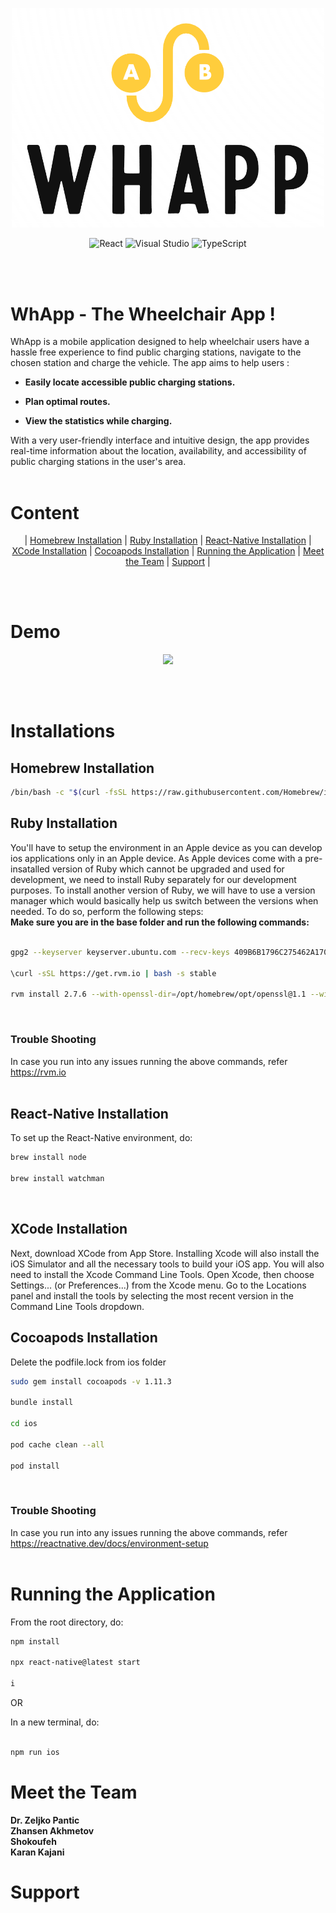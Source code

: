 
<p align="center"><img width="500" src="./app/components/screens/auth/img/logo.png"></p>

<div align="center">


![React](https://img.shields.io/badge/react-%2320232a.svg?style=for-the-badge&logo=react&logoColor=%2361DAFB)
![Visual Studio](https://img.shields.io/badge/Visual%20Studio-5C2D91.svg?style=for-the-badge&logo=visual-studio&logoColor=white)
![TypeScript](https://img.shields.io/badge/typescript-%23007ACC.svg?style=for-the-badge&logo=typescript&logoColor=white)

</div>
<br><br>

# WhApp - The Wheelchair App !

WhApp is a mobile application designed to help wheelchair users have a hassle free experience to find public charging stations, navigate to the chosen station and charge the vehicle. The app aims to help users :

- **Easily locate accessible public charging stations.**

- **Plan optimal routes.**

- **View the statistics while charging.**

With a very user-friendly interface and intuitive design, the app provides real-time information about the location, availability, and accessibility of public charging stations in the user's area.<br><br>

# Content

<p align="center">
    |
    <a href="#homebrew-installation">Homebrew Installation</a>
  |
  <a href="#ruby-installation">Ruby Installation</a>
  |
  <a href="#react-native-installation">React-Native Installation</a>
  |
  <a href="#xcode-installation">XCode Installation</a>
  |
   <a href="#cocoapods-installation">Cocoapods Installation</a>
  |
  <a href="#running-the-app">Running the Application</a>
  |
  <a href="#sparkles-contributors">Meet the Team</a>
    |
  <a href="#email-support">Support</a>
  |
  
</p><br><br>

# Demo

<p align="center"><img width="700" src="./demo.gif"></p><br><br>

# Installations

## Homebrew Installation

```bash
/bin/bash -c "$(curl -fsSL https://raw.githubusercontent.com/Homebrew/install/HEAD/install.sh)"
```

## Ruby Installation

You'll have to setup the environment in an Apple device as you can develop ios applications only in an Apple device. As Apple devices come with a pre-insatalled version of Ruby which cannot be upgraded and used for development, we need to install Ruby separately for our development purposes. To install another version of Ruby, we will have to use a version manager which would basically help us switch between the versions when needed. To do so, perform the following steps:<br>
**Make sure you are in the base folder and run the following commands:**<br><br>


```bash
gpg2 --keyserver keyserver.ubuntu.com --recv-keys 409B6B1796C275462A1703113804BB82D39DC0E3 7D2BAF1CF37B13E2069D6956105BD0E739499BDB

\curl -sSL https://get.rvm.io | bash -s stable

rvm install 2.7.6 --with-openssl-dir=/opt/homebrew/opt/openssl@1.1 --with-libyaml-dir=/opt/homebrew/opt/libyaml --with-opt-dir=/opt/homebrew/opt/libffi
```

<br>

### Trouble Shooting

In case you run into any issues running the above commands, refer https://rvm.io<br><br>

## React-Native Installation

To set up the React-Native environment, do:<br>

```bash
brew install node

brew install watchman

```

<br>

## XCode Installation

Next, download XCode from App Store. Installing Xcode will also install the iOS Simulator and all the necessary tools to build your iOS app. You will also need to install the Xcode Command Line Tools. Open Xcode, then choose Settings... (or Preferences...) from the Xcode menu. Go to the Locations panel and install the tools by selecting the most recent version in the Command Line Tools dropdown.

## Cocoapods Installation

Delete the podfile.lock from ios folder

```bash
sudo gem install cocoapods -v 1.11.3

bundle install

cd ios

pod cache clean --all               

pod install
```

<br>

### Trouble Shooting

In case you run into any issues running the above commands, refer https://reactnative.dev/docs/environment-setup<br><br>

# Running the Application

From the root directory, do:

```bash
npm install

npx react-native@latest start

i

```
OR 

In a new terminal, do:

```bash

npm run ios

```

# Meet the Team

**Dr. Zeljko Pantic**<br>
**Zhansen Akhmetov**<br>
**Shokoufeh**<br>
**Karan Kajani**<br>

# Support
